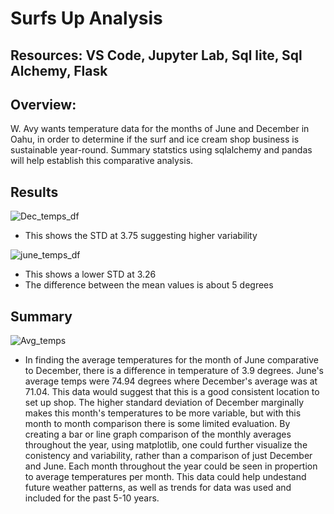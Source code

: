 # Surfs Up Analysis


## Resources: VS Code, Jupyter Lab, Sql lite, Sql Alchemy, Flask

## Overview:
W. Avy wants temperature data for the months of June and December in Oahu, in order to determine if the surf and ice cream shop business is sustainable year-round. Summary statstics using sqlalchemy and pandas will help establish this comparative analysis. 


## Results




![Dec_temps_df](https://user-images.githubusercontent.com/90353852/143796343-0006d542-2e14-45e6-9a1d-41292c953367.png)

- This shows the STD at 3.75 suggesting higher variability 


![june_temps_df](https://user-images.githubusercontent.com/90353852/143796350-c58eff92-13db-45ad-b48c-691db20903ec.png)
 
- This shows a lower STD at 3.26
- The difference between the mean values is about 5 degrees

## Summary  
![Avg_temps](https://user-images.githubusercontent.com/90353852/143796327-4b18ccb5-ecbc-4d17-8d09-94118d9a2e72.png)


 - In finding the average temperatures for the month of June comparative to December, there is a difference in temperature of 3.9 degrees. June's average temps were 74.94 degrees where December's average was at 71.04. This data would suggest that this is a good consistent location to set up shop. The higher standard deviation of December marginally makes this month's temperatures to be more variable, but with this month to month comparison there is some limited evaluation. By creating a bar or line graph comparison of the monthly averages throughout the year, using matplotlib, one could further visualize the conistency and variability, rather than a comparison of just December and June. Each month throughout the year could be seen in propertion to average temperatures per month. This data could help undestand future weather patterns, as well as trends for data was used and included for the past 5-10 years. 

